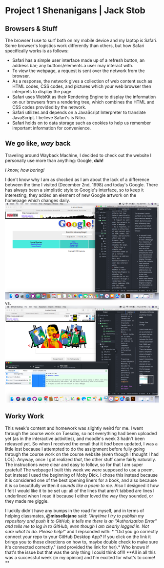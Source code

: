 # Project 1 Shenanigans | Jack Stob

## Browsers & Stuff
The browser I use to surf both on my mobile device and my laptop is Safari. Some browser's logistics work differently than others, but how Safari specifically works is as follows:
- Safari has a simple user interface made up of a refresh button, an address bar; any buttons/elements a user may interact with.
- To view the webpage, a request is sent over the network from the browser.
- As a response, the network gives a collection of web content such as HTML codes, CSS codes, and pictures which your web browser then interprets to display the page.
- Safari uses WebKit as their Rendering Engine to display the information on our browsers from a rendering tree, which combines the HTML and CSS codes provided by the network.
- Safari utilizes and depends on a JavaScript Interpreter to translate JavaScript. I believe Safari's is Nitro.
- Safari holds on to data storage such as cookies to help us remember important information for convenience.  

## We go like, *way* back
Traveling around Wayback Machine, I decided to check out the website I personally use more than anything: Google, **duh!**

*I know, how boring!*

I don't know why I am as shocked as I am about the lack of a difference between the time I visited (December 2nd, 1998) and today's Google. There has always been a simplistic style to Google's interface, so to keep it interesting, they added an element of new Google artwork on the homepage which changes daily.
![google old](./images/googleold.png)
vs.
![google new](./images/googlenew.png)

## Worky Work
This week's content and homework was slightly weird for me. I went through the course work on Tuesday, so not everything had been uploaded yet (as in the interactive activities), and moodle's week 3 hadn't been released yet. So when I received the email that it *had* been updated, I was a little lost because I attempted to do the assignment before fully going through the course work on the course website (even though I thought I had LOL). Anyway, once I got realized *that*, the other stuff came fairly naturally. The instructions were clear and easy to follow, so for that I am super grateful! The webpage I built this week we were supposed to use a poem, but instead I used the beginning of Moby Dick. I chose this instead because it is considered one of the best opening liners for a book, and also because it is so beautifully written it *sounds like a poem to me*. Also I designed it how I felt I would like it to be set up: all of the lines that aren't tabbed are lines I underlined when I read it because I either loved the way they sounded, or they made me giggle.

I luckily didn't have any bumps in the road for myself, and in terms of helping classmates, **@missellejane** said:
*"Anytime I try to publish my repository and push it to GitHub, it tells me there is an "Authorization Error" and tells me to log in to GitHub, even though I am clearly logged in.
Not sure what to do.
Please help!"*
and I repsonded with: *
"Did you go correctly connect your repo to your GitHub Desktop App? If you click on the link it brings you to those directions on how to, maybe double check to make sure it's connected correctly." (and provided the link for her).*
Who knows if that's the issue but that was the only thing I could think of!!!
**All in all this was a successful week (in my opinion) and I'm excited for what's to come! **
